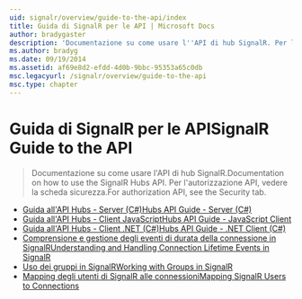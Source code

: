 ```yaml
---
uid: signalr/overview/guide-to-the-api/index
title: Guida di SignalR per le API | Microsoft Docs
author: bradygaster
description: 'Documentazione su come usare l''API di hub SignalR. Per l''autorizzazione API, vedere la scheda sicurezza.'
ms.author: bradyg
ms.date: 09/19/2014
ms.assetid: af69e8d2-efdd-4d0b-9bbc-95353a65c0db
msc.legacyurl: /signalr/overview/guide-to-the-api
msc.type: chapter
---
```

<a name="signalr-guide-to-the-api"></a><span data-ttu-id="75c35-104">Guida di SignalR per le API</span><span class="sxs-lookup"><span data-stu-id="75c35-104">SignalR Guide to the API</span></span>
====================
> <span data-ttu-id="75c35-105">Documentazione su come usare l'API di hub SignalR.</span><span class="sxs-lookup"><span data-stu-id="75c35-105">Documentation on how to use the SignalR Hubs API.</span></span> <span data-ttu-id="75c35-106">Per l'autorizzazione API, vedere la scheda sicurezza.</span><span class="sxs-lookup"><span data-stu-id="75c35-106">For authorization API, see the Security tab.</span></span>


- [<span data-ttu-id="75c35-107">Guida all'API Hubs - Server (C#)</span><span class="sxs-lookup"><span data-stu-id="75c35-107">Hubs API Guide - Server (C#)</span></span>](hubs-api-guide-server.md)
- [<span data-ttu-id="75c35-108">Guida all'API Hubs - Client JavaScript</span><span class="sxs-lookup"><span data-stu-id="75c35-108">Hubs API Guide - JavaScript Client</span></span>](hubs-api-guide-javascript-client.md)
- [<span data-ttu-id="75c35-109">Guida all'API Hubs - Client .NET (C#)</span><span class="sxs-lookup"><span data-stu-id="75c35-109">Hubs API Guide - .NET Client (C#)</span></span>](hubs-api-guide-net-client.md)
- [<span data-ttu-id="75c35-110">Comprensione e gestione degli eventi di durata della connessione in SignalR</span><span class="sxs-lookup"><span data-stu-id="75c35-110">Understanding and Handling Connection Lifetime Events in SignalR</span></span>](handling-connection-lifetime-events.md)
- [<span data-ttu-id="75c35-111">Uso dei gruppi in SignalR</span><span class="sxs-lookup"><span data-stu-id="75c35-111">Working with Groups in SignalR</span></span>](working-with-groups.md)
- [<span data-ttu-id="75c35-112">Mapping degli utenti di SignalR alle connessioni</span><span class="sxs-lookup"><span data-stu-id="75c35-112">Mapping SignalR Users to Connections</span></span>](mapping-users-to-connections.md)
